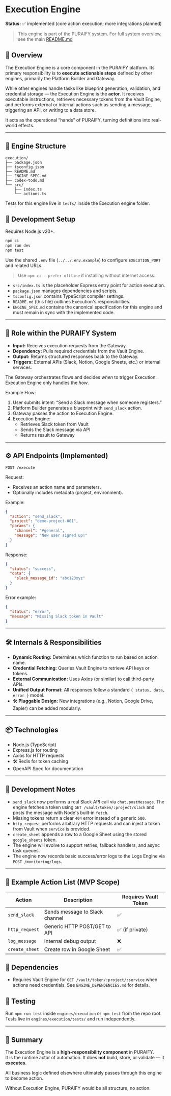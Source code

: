 # Execution Engine

**Status:** ✅ implemented (core action execution; more integrations planned)

> This engine is part of the PURAIFY system. For full system overview, see the main [README.md](../../README.md)

## 🧠 Overview

The Execution Engine is a core component in the PURAIFY platform. Its primary responsibility is to **execute actionable steps** defined by other engines, primarily the Platform Builder and Gateway.

While other engines handle tasks like blueprint generation, validation, and credential storage — the Execution Engine is the **actor**. It receives executable instructions, retrieves necessary tokens from the Vault Engine, and performs external or internal actions such as sending a message, triggering an API, or writing to a data store.

It acts as the operational “hands” of PURAIFY, turning definitions into real-world effects.

---

## 📁 Engine Structure

```text
execution/
├── package.json
├── tsconfig.json
├── README.md
├── ENGINE_SPEC.md
├── codex-todo.md
└── src/
    ├── index.ts
    └── actions.ts
```
Tests for this engine live in `tests/` inside the Execution engine folder.
## 🚀 Development Setup

Requires Node.js v20+.

```bash
npm ci
npm run dev
npm test
```

Use the shared `.env` file (`../../.env.example`) to configure `EXECUTION_PORT` and related URLs.

> Use `npm ci --prefer-offline` if installing without internet access.

- `src/index.ts` is the placeholder Express entry point for action execution.
- `package.json` manages dependencies and scripts.
- `tsconfig.json` contains TypeScript compiler settings.
- `README.md` (this file) outlines Execution's responsibilities.
- `ENGINE_SPEC.md` contains the canonical specification for this engine and must remain in sync with the implemented code.

---

## 🧩 Role within the PURAIFY System

- **Input:** Receives execution requests from the Gateway.
- **Dependency:** Pulls required credentials from the Vault Engine.
- **Output:** Returns structured responses back to the Gateway.
- **Triggers:** External APIs (Slack, Notion, Google Sheets, etc.) or internal services.

The Gateway orchestrates flows and decides *when* to trigger Execution. Execution Engine only handles the *how*.

Example Flow:

1. User submits intent: “Send a Slack message when someone registers.”
2. Platform Builder generates a blueprint with `send_slack` action.
3. Gateway passes the action to Execution Engine.
4. Execution Engine:
   - Retrieves Slack token from Vault
   - Sends the Slack message via API
   - Returns result to Gateway

---

## ⚙️ API Endpoints (Implemented)

```
POST /execute
```

Request:
- Receives an action name and parameters.
- Optionally includes metadata (project, environment).

Example:
```json
{
  "action": "send_slack",
  "project": "demo-project-001",
  "params": {
    "channel": "#general",
    "message": "New user signed up!"
  }
}
```

Response:
```json
{
  "status": "success",
  "data": {
    "slack_message_id": "abc123xyz"
  }
}
```

Error example:
```json
{
  "status": "error",
  "message": "Missing Slack token in Vault"
}
```

---

## 🛠️ Internals & Responsibilities

- **Dynamic Routing:** Determines which function to run based on action name.
- **Credential Fetching:** Queries Vault Engine to retrieve API keys or tokens.
- **External Communication:** Uses Axios (or similar) to call third-party APIs.
- **Unified Output Format:** All responses follow a standard `{ status, data, error }` model.
 - 🛠 **Pluggable Design:** New integrations (e.g., Notion, Google Drive, Zapier) can be added modularly.

---

## 📦 Technologies

- Node.js (TypeScript)
- Express.js for routing
- Axios for HTTP requests
 - 🛠 Redis for token caching
- OpenAPI Spec for documentation

---

## 🚧 Development Notes

- `send_slack` now performs a real Slack API call via `chat.postMessage`. The engine fetches a token using `GET /vault/token/:project/slack` and posts the message with Node's built‑in `fetch`.
- Missing tokens return a clear `404` error instead of a generic `500`.
- `http_request` performs arbitrary HTTP requests and can inject a token from Vault when `service` is provided.
- `create_sheet` appends a row to a Google Sheet using the stored `google_sheets` token.
- The engine will evolve to support retries, fallback handlers, and async task queues.
- The engine now records basic success/error logs to the Logs Engine via `POST /monitoring/logs`.

---

## 🧪 Example Action List (MVP Scope)

| Action         | Description                       | Requires Vault Token |
|----------------|-----------------------------------|-----------------------|
| `send_slack`   | Sends message to Slack channel     | ✅                    |
| `http_request` | Generic HTTP POST/GET to API      | ✅ (if private)       |
| `log_message`  | Internal debug output             | ❌                    |
| `create_sheet` | Create row in Google Sheet        | ✅                    |


## 🧩 Dependencies
- Requires Vault Engine for `GET /vault/token/:project/:service` when actions need credentials. See `ENGINE_DEPENDENCIES.md` for details.

## 🧪 Testing
Run `npm run test` inside `engines/execution` or `npm test` from the repo root. Tests live in `engines/execution/tests/` and run independently.

---

## 🧭 Summary

The Execution Engine is a **high-responsibility component** in PURAIFY.  
It is the runtime actor of automation. It does **not** build, store, or validate — it **executes**.

All business logic defined elsewhere ultimately passes through this engine to become action.

Without Execution Engine, PURAIFY would be all structure, no action.


